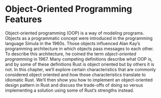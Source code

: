 # Object-Oriented Programming Features

<!-- Old link, do not remove -->

<a id="object-oriented-programming-features-of-rust"></a>

Object-oriented programming (OOP) is a way of modeling programs. Objects as a
programmatic concept were introduced in the programming language Simula in the
1960s. Those objects influenced Alan Kay’s programming architecture in which
objects pass messages to each other. To describe this architecture, he coined
the term _object-oriented programming_ in 1967. Many competing definitions
describe what OOP is, and by some of these definitions Rust is object oriented
but by others it is not. In this chapter, we’ll explore certain characteristics
that are commonly considered object oriented and how those characteristics
translate to idiomatic Rust. We’ll then show you how to implement an
object-oriented design pattern in Rust and discuss the trade-offs of doing so
versus implementing a solution using some of Rust’s strengths instead.
